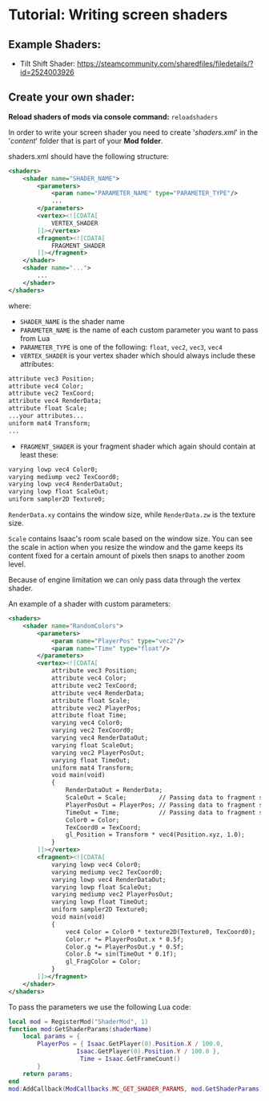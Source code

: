 # Tutorial: Writing screen shaders

## Example Shaders:
* Tilt Shift Shader: https://steamcommunity.com/sharedfiles/filedetails/?id=2524003926

## Create your own shader:
**Reload shaders of mods via console command:** `reloadshaders`

In order to write your screen shader you need to create '_shaders.xml_' in the '_content_' folder that is part of your **Mod folder**.

shaders.xml should have the following structure:

```xml
<shaders>
    <shader name="SHADER_NAME">
        <parameters>
            <param name="PARAMETER_NAME" type="PARAMETER_TYPE"/>
            ...
        </parameters>
        <vertex><![CDATA[
            VERTEX_SHADER
        ]]></vertex>
        <fragment><![CDATA[
            FRAGMENT_SHADER
        ]]></fragment>
    </shader>
    <shader name="...">
        ...
    </shader>
</shaders>
```

where:

*   `SHADER_NAME` is the shader name
*   `PARAMETER_NAME` is the name of each custom parameter you want to pass from Lua
*   `PARAMETER_TYPE` is one of the following: `float`, `vec2`, `vec3`, `vec4`
*   `VERTEX_SHADER` is your vertex shader which should always include these attributes:


```xml
attribute vec3 Position;                                        
attribute vec4 Color;                                           
attribute vec2 TexCoord;                                        
attribute vec4 RenderData;                                                                  
attribute float Scale;
...your attributes...
uniform mat4 Transform; 
...
```

*   `FRAGMENT_SHADER` is your fragment shader which again should contain at least these:

```xml
varying lowp vec4 Color0;                                       
varying mediump vec2 TexCoord0;                             
varying lowp vec4 RenderDataOut;
varying lowp float ScaleOut;            
uniform sampler2D Texture0;
```

`RenderData.xy` contains the window size, while `RenderData.zw` is the texture size.

`Scale` contains Isaac's room scale based on the window size. You can see the scale in action when you resize the window and the game keeps its content fixed for a certain amount of pixels then snaps to another zoom level.

Because of engine limitation we can only pass data through the vertex shader.

An example of a shader with custom parameters:

```xml
<shaders>
    <shader name="RandomColors">
        <parameters>
            <param name="PlayerPos" type="vec2"/>
            <param name="Time" type="float"/>
        </parameters>
        <vertex><![CDATA[
            attribute vec3 Position;                                        
            attribute vec4 Color;                                           
            attribute vec2 TexCoord;                                        
            attribute vec4 RenderData;                                                                  
            attribute float Scale;
            attribute vec2 PlayerPos;
            attribute float Time;
            varying vec4 Color0;                                            
            varying vec2 TexCoord0;                                     
            varying vec4 RenderDataOut; 
            varying float ScaleOut;
            varying vec2 PlayerPosOut;
            varying float TimeOut;
            uniform mat4 Transform;                                     
            void main(void)                                             
            {                                                               
                RenderDataOut = RenderData;                             
                ScaleOut = Scale;         // Passing data to fragment shader    
                PlayerPosOut = PlayerPos; // Passing data to fragment shader
                TimeOut = Time;           // Passing data to fragment shader
                Color0 = Color;                                             
                TexCoord0 = TexCoord;
                gl_Position = Transform * vec4(Position.xyz, 1.0);          
            }
        ]]></vertex>
        <fragment><![CDATA[
            varying lowp vec4 Color0;                                       
            varying mediump vec2 TexCoord0;                             
            varying lowp vec4 RenderDataOut;
            varying lowp float ScaleOut;            
            varying mediump vec2 PlayerPosOut;
            varying lowp float TimeOut; 
            uniform sampler2D Texture0;                                         
            void main(void)                                             
            {                                                               
                vec4 Color = Color0 * texture2D(Texture0, TexCoord0);       
                Color.r *= PlayerPosOut.x * 0.5f;
                Color.g *= PlayerPosOut.y * 0.5f;
                Color.b *= sin(TimeOut * 0.1f);
                gl_FragColor = Color;
            }
        ]]></fragment>
    </shader>
</shaders>
```

To pass the parameters we use the following Lua code:
```lua
local mod = RegisterMod("ShaderMod", 1)
function mod:GetShaderParams(shaderName)
    local params = { 
        PlayerPos = { Isaac.GetPlayer(0).Position.X / 100.0,
                   Isaac.GetPlayer(0).Position.Y / 100.0 },
                    Time = Isaac.GetFrameCount()
        }
    return params;
end
mod:AddCallback(ModCallbacks.MC_GET_SHADER_PARAMS, mod.GetShaderParams)
```
